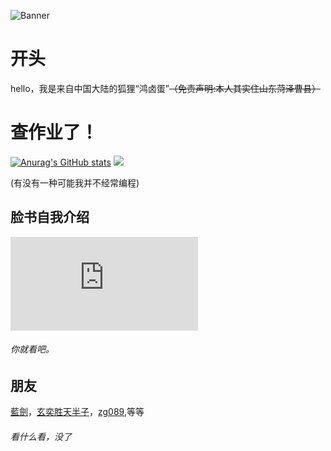 ![Banner]( 
https://coscdn.htmlpage.cn/user-upload-images/9158/1742565085460.png
)

# 开头

hello，我是来自中国大陆的狐狸“鸿卤蛋”~~（免责声明:本人其实住山东菏泽曹县）~~

# 查作业了！

[![Anurag's GitHub stats](https://github-readme-stats.vercel.app/api?username=xia865)](https://github.com/xia865/github-readme-stats)
![](https://github-readme-stats.vercel.app/api/top-langs/?username=xia865&theme=gotham&hide_border=true&include_all_commits=true&count_private=false&layout=compact)

(有没有一种可能我并不经常编程)

## 脸书自我介绍

![View Facebook Post](https://www.facebook.com/permalink.php?story_fbid=pfbid034kCmgPhsmuHm1dXfgk3e4oSzCW2QhLawFLwnDy6JaekVp3uTqBXwqpYtMmBAS6cJl&id=61556774966690)

###### 你就看吧。

## 朋友
[藍劍](https://github.com/lanjian123580)，[玄奕胜天半子](https://github.com/youshouyan)，[zg089](https://github.com/ZG089),等等

###### 看什么看，没了
